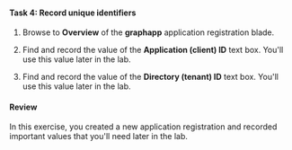 #### Task 4: Record unique identifiers

1.  Browse to **Overview** of the **graphapp** application registration blade.

1.  Find and record the value of the **Application (client) ID** text box. You'll use this value later in the lab.

1.  Find and record the value of the **Directory (tenant) ID** text box. You'll use this value later in the lab.

#### Review

In this exercise, you created a new application registration and recorded important values that you'll need later in the lab.